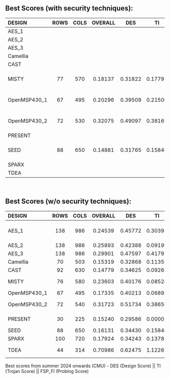 ## Best Scores (with security techniques):
|   DESIGN   |   ROWS   |   COLS   |   OVERALL   |   DES   |   TI   |   FSP_FI   | Comments |
|   :---    |   :---:  |   :---:  |    :---:    | :---:   |  :---: |    :---:   | :---: |
| AES_1	|   |   |   |   |   |   | |
| AES_2	|   |   |   |   |   |   | |
| AES_3	|   |   |   |   |   |   | |
| Camellia|   |   |   |   |   |   | |
| CAST	|  |   |   |   |   |   | |
| MISTY	|  77  |  570  |  0.18137  |  0.31822  |  0.17791  |  0.96204  |  2 hard placement blockage |
| OpenMSP430_1| 67 | 495  |  0.20296 |  0.39509 | 0.21500  | 0.81241  | 3 hard placement blockage |
| OpenMSP430_2|  72  |  530  |  0.32075 |  0.49097  | 0.38169 |  0.92491  |  1 hard placement blockage  |
| PRESENT |   |   |   |   |   |   | |
| SEED	|  88 | 650 | 0.14881  |0.31765  | 0.15846  |0.77848  | 5 hard placement blockage |
| SPARX	|   |   |   |   |   |   | |
| TDEA	|   |   |   |   |   |   | |

<br />

## Best Scores (w/o security techniques):
|   DESIGN   |   ROWS   |   COLS   |   OVERALL   |   DES   |   TI   |   FSP_FI   | Comments |
|   :---    |   :---:  |   :---:  |    :---:    | :---:   |  :---: |    :---:   | :---: |
| AES_1	|  138 | 986 | 0.24539 | 0.45772 | 0.30393 | 0.76831 | Did not experiment with col/row number, just kept the same from AES_3 |
| AES_2	|  138 | 986 | 0.25893 | 0.42388 | 0.09199 | 1.12970 | No security tricks |
| AES_3	|  138 | 986 | 0.29901 | 0.47597 | 0.41792 | 0.83853 | No security tricks |
| Camellia| 70 | 503  | 0.15319  | 0.32868  |  0.11353  | 0.81861  | No security tricks |
| CAST	|  92 | 630  | 0.14779  |  0.34625 | 0.09264  | 0.76104  | No security tricks |
| MISTY	|  76  |  580  |  0.23603  |  0.40176  |  0.08524  |  1.08973  |  des_perf_setup_WNS=-0.024, des_perf_setup_TNS=-0.027 |
| OpenMSP430_1| 67 | 495  | 0.17335  | 0.40213  |  	0.06895 | 0.79321  | |
| OpenMSP430_2|  72  |  540 |  0.31723  |  0.51734  |  0.38659  |  0.83982  |  des_perf_setup_WNS=-0.020, des_perf_setup_TNS=-0.041  |
| PRESENT | 30 | 225 | 0.15240 | 0.29586 | 0.00001 | 1.03021 | No security yet, M5 stripes with offset=4, s2s=14. |
| SEED	|  88  |  650  |  0.16131  |  0.34430  |  0.15846  |  0.77855  |  density=93.170%  |
| SPARX	| 100 |  720  |  0.17924  | 0.34243  |  0.13783 |  0.90906  |   |
| TDEA	|  44  |  314  |  0.70986  |  0.62475  |  1.12269  |  1.14975  |  des_perf_setup_WNS=-0.023, des_perf_setup_TNS=-0.051  |

Best scores from summer 2024 onwards (CMU) - DES (Design Score) || TI (Trojan Score) || FSP_FI (Probing Score)
